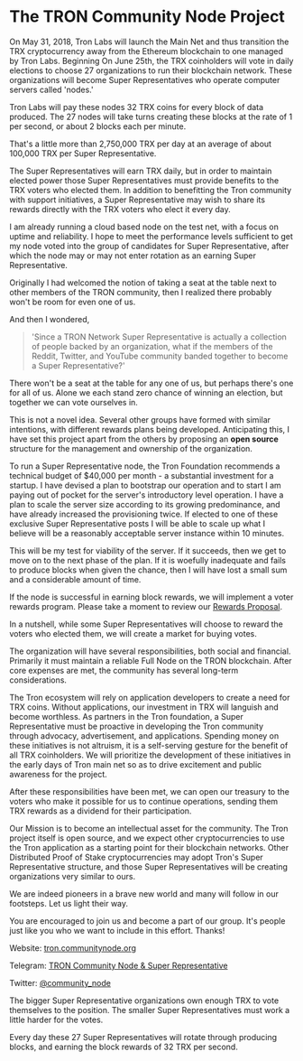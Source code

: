 # The TRON Community Node Project


On May 31, 2018, Tron Labs will launch the Main Net and thus transition the TRX cryptocurrency away from the Ethereum blockchain to one managed by Tron Labs. Beginning On June 25th, the TRX coinholders will vote in daily elections to choose 27 organizations to run their blockchain network. These organizations will become Super Representatives who operate computer servers called 'nodes.'

Tron Labs will pay these nodes 32 TRX coins for every block of data produced. The 27 nodes will take turns creating these blocks at the rate of 1 per second, or about 2 blocks each per minute.

That's a little more than 2,750,000 TRX per day at an average of about 100,000 TRX per Super Representative.

The Super Representatives will earn TRX daily, but in order to maintain elected power those Super Representatives must provide benefits to the TRX voters who elected them. In addition to benefitting the Tron community with support initiatives, a Super Representative may wish to share its rewards directly with the TRX voters who elect it every day. 

I am already running a cloud based node on the test net, with a focus on uptime and reliability. I hope to meet the performance levels sufficient to get my node voted into the group of candidates for Super Representative, after which the node may or may not enter rotation as an earning Super Representative. 

Originally I had welcomed the notion of taking a seat at the table next to other members of the TRON community, then I realized there probably won't be room for even one of us. 

And then I wondered, 
>'Since a TRON Network Super Representative is actually a collection of people backed by an organization, what if the members of the Reddit, Twitter, and YouTube community banded together to become a Super Representative?' 

There won't be a seat at the table for any one of us, but perhaps there's one for all of us. Alone we each stand zero chance of winning an election, but together we can vote ourselves in.

This is not a novel idea. Several other groups have formed with similar intentions, with different rewards plans being developed. Anticipating this, I have set this project apart from the others by proposing an **open source** structure for the management and ownership of the organization.

To run a Super Representative node, the Tron Foundation recommends a technical budget of $40,000 per month - a substantial investment for a startup. I have devised a plan to bootstrap our operation and to start I am paying out of pocket for the server's introductory level operation.  I have a plan to scale the server size according to its growing predominance, and have already increased the provisioning twice. If elected to one of these exclusive Super Representative posts I will be able to scale up what I believe will be a reasonably acceptable server instance within 10 minutes.

This will be my test for viability of the server.  If it succeeds, then we get to move on to the next phase of the plan. If it is woefully inadequate and fails to produce blocks when given the chance, then I will have lost a small sum and a considerable amount of time.

If the node is successful in earning block rewards, we will implement a voter rewards program. Please take a moment to review our [Rewards Proposal](https://github.com/bondibox/community-node/blob/master/doc/rewards_plan.md).

In a nutshell, while some Super Representatives will choose to reward the voters who elected them, we will create a market for buying votes.

The organization will have several responsibilities, both social and financial. Primarily it must maintain a reliable Full Node on the TRON blockchain. After core expenses are met, the community has several long-term considerations. 

The Tron ecosystem will rely on application developers to create a need for TRX coins. Without applications, our investment in TRX will languish and become worthless. As partners in the Tron foundation, a Super Representative must be proactive in developing the Tron community through advocacy, advertisement, and applications. Spending money on these initiatives is not altruism, it is a self-serving gesture for the benefit of all TRX coinholders. We will prioritize the development of these initiatives in the early days of Tron main net so as to drive excitement and public awareness for the project.

After these responsibilities have been met, we can open our treasury to the voters who make it possible for us to continue operations, sending them TRX rewards as a dividend for their participation.

Our Mission is to become an intellectual asset for the community. The Tron project itself is open source, and we expect other cryptocurrencies to use the Tron application as a starting point for their blockchain networks. Other Distributed Proof of Stake cryptocurrencies may adopt Tron's Super Representative structure, and those Super Representatives will be creating organizations very similar to ours.

We are indeed pioneers in a brave new world and many will follow in our footsteps. Let us light their way.

You are encouraged to join us and become a part of our group. It's people just like you who we want to include in this effort. Thanks!

Website:
[tron.communitynode.org](http://tron.communitynode.org)

Telegram:
[TRON Community Node & Super Representative](https://t.me/joinchat/IN2p-BFXGu8vByHn3qLyBg)

Twitter:
[@community_node](https://twitter.com/community_node)





The bigger Super Representative organizations own enough TRX to vote themselves to the position. The smaller Super Representatives must work a little harder for the votes.

Every day these 27 Super Representatives will rotate through producing blocks, and earning the block rewards of 32 TRX per second.